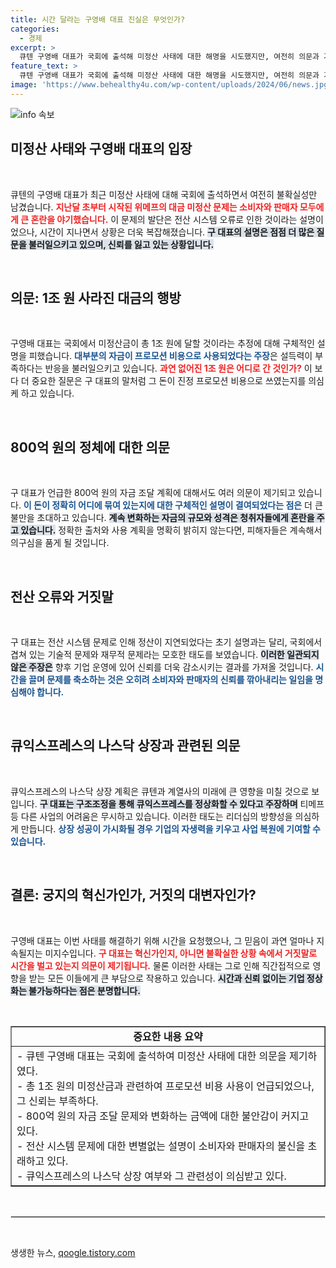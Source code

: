 ```yaml
---
title: 시간 달라는 구영배 대표 진실은 무엇인가?
categories:
  - 경제
excerpt: >
  큐텐 구영배 대표가 국회에 출석해 미정산 사태에 대한 해명을 시도했지만, 여전히 의문과 거짓말만 쌓여가고 있습니다. 사라진 1조 원의 판매 대금은 프로모션 비용으로 전용되었다고 주장했으나, 그 속은 여전히 불투명합니다.
feature_text: >
  큐텐 구영배 대표가 국회에 출석해 미정산 사태에 대한 해명을 시도했지만, 여전히 의문과 거짓말만 쌓여가고 있습니다. 사라진 1조 원의 판매 대금은 프로모션 비용으로 전용되었다고 주장했으나, 그 속은 여전히 불투명합니다.
image: 'https://www.behealthy4u.com/wp-content/uploads/2024/06/news.jpg'
---
```


<p><img src="https://www.behealthy4u.com/wp-content/uploads/2024/06/news.jpg" alt="info 속보" /></p>

<h2 data-ke-size="size26">미정산 사태와 구영배 대표의 입장</h2>

<p data-ke-size="size16">&nbsp;</p>

<p>큐텐의 구영배 대표가 최근 미정산 사태에 대해 국회에 출석하면서 여전히 불확실성만 남겼습니다. <b><span style="color: #ee2323;">지난달 초부터 시작된 위메프의 대금 미정산 문제는 소비자와 판매자 모두에게 큰 혼란을 야기했습니다.</span></b> 이 문제의 발단은 전산 시스템 오류로 인한 것이라는 설명이었으나, 시간이 지나면서 상황은 더욱 복잡해졌습니다. <b><span style="background-color: #21538527;">구 대표의 설명은 점점 더 많은 질문을 불러일으키고 있으며, 신뢰를 잃고 있는 상황입니다.</span></b> </p>

<p data-ke-size="size16">&nbsp;</p>

<h2 data-ke-size="size26">의문: 1조 원 사라진 대금의 행방</h2>

<p data-ke-size="size16">&nbsp;</p>

<p>구영배 대표는 국회에서 미정산금이 총 1조 원에 달할 것이라는 추정에 대해 구체적인 설명을 피했습니다. <b><span style="color: #1a5490;">대부분의 자금이 프로모션 비용으로 사용되었다는 주장</span></b>은 설득력이 부족하다는 반응을 불러일으키고 있습니다. <b><span style="color: #ee2323;">과연 없어진 1조 원은 어디로 간 것인가?</span></b> 이 보다 더 중요한 질문은 구 대표의 말처럼 그 돈이 진정 프로모션 비용으로 쓰였는지를 의심케 하고 있습니다. </p>

<p data-ke-size="size16">&nbsp;</p>

<h2 data-ke-size="size26">800억 원의 정체에 대한 의문</h2>

<p data-ke-size="size16">&nbsp;</p>

<p>구 대표가 언급한 800억 원의 자금 조달 계획에 대해서도 여러 의문이 제기되고 있습니다. <b><span style="color: #1a5490;">이 돈이 정확히 어디에 묶여 있는지에 대한 구체적인 설명이 결여되었다는 점은</span></b> 더 큰 불만을 초대하고 있습니다. <b><span style="background-color: #21538527;">계속 변화하는 자금의 규모와 성격은 청취자들에게 혼란을 주고 있습니다.</span></b> 정확한 출처와 사용 계획을 명확히 밝히지 않는다면, 피해자들은 계속해서 의구심을 품게 될 것입니다. </p>

<p data-ke-size="size16">&nbsp;</p>

<h2 data-ke-size="size26">전산 오류와 거짓말</h2>

<p data-ke-size="size16">&nbsp;</p>

<p>구 대표는 전산 시스템 문제로 인해 정산이 지연되었다는 초기 설명과는 달리, 국회에서 겹쳐 있는 기술적 문제와 재무적 문제라는 모호한 태도를 보였습니다. <b><span style="background-color: #21538527;">이러한 일관되지 않은 주장은</span></b> 향후 기업 운영에 있어 신뢰를 더욱 감소시키는 결과를 가져올 것입니다. <b><span style="color: #1a5490;">시간을 끌며 문제를 축소하는 것은 오히려 소비자와 판매자의 신뢰를 깎아내리는 일임을 명심해야 합니다.</span></b> </p>

<p data-ke-size="size16">&nbsp;</p>

<h2 data-ke-size="size26">큐익스프레스의 나스닥 상장과 관련된 의문</h2>

<p data-ke-size="size16">&nbsp;</p>

<p>큐익스프레스의 나스닥 상장 계획은 큐텐과 계열사의 미래에 큰 영향을 미칠 것으로 보입니다. <b><span style="background-color: #21538527;">구 대표는 구조조정을 통해 큐익스프레스를 정상화할 수 있다고 주장하며</span></b> 티메프 등 다른 사업의 어려움은 무시하고 있습니다. 이러한 태도는 리더십의 방향성을 의심하게 만듭니다. <b><span style="color: #1a5490;">상장 성공이 가시화될 경우 기업의 자생력을 키우고 사업 복원에 기여할 수 있습니다.</span></b> </p>

<p data-ke-size="size16">&nbsp;</p>

<h2 data-ke-size="size26">결론: 궁지의 혁신가인가, 거짓의 대변자인가?</h2>

<p data-ke-size="size16">&nbsp;</p>

<p>구영배 대표는 이번 사태를 해결하기 위해 시간을 요청했으나, 그 믿음이 과연 얼마나 지속될지는 미지수입니다. <b><span style="color: #ee2323;">구 대표는 혁신가인지, 아니면 불확실한 상황 속에서 거짓말로 시간을 벌고 있는지 의문이 제기됩니다.</span></b> 물론 이러한 사태는 그로 인해 직간접적으로 영향을 받는 모든 이들에게 큰 부담으로 작용하고 있습니다. <b><span style="background-color: #21538527;">시간과 신뢰 없이는 기업 정상화는 불가능하다는 점은 분명합니다.</span></b></p>

<p data-ke-size="size16">&nbsp;</p>

<table style="width: 100%; border-collapse: collapse;" border="1">
<tr>
<td style="text-align: center; height: 17px;"><b>중요한 내용 요약</b></td>
</tr>
<tr>
<td style="text-align: left; height: 17px;">
- 큐텐 구영배 대표는 국회에 출석하여 미정산 사태에 대한 의문을 제기하였다.<br>
- 총 1조 원의 미정산금과 관련하여 프로모션 비용 사용이 언급되었으나, 그 신뢰는 부족하다.<br>
- 800억 원의 자금 조달 문제와 변화하는 금액에 대한 불안감이 커지고 있다.<br>
- 전산 시스템 문제에 대한 변별없는 설명이 소비자와 판매자의 불신을 초래하고 있다.<br>
- 큐익스프레스의 나스닥 상장 여부와 그 관련성이 의심받고 있다.
</td>
</tr>
</table>

<p data-ke-size="size16">&nbsp;</p>

<hr style="border: 1px solid #ddd;"/>

<p data-ke-size="size16">&nbsp;</p>
생생한 뉴스, <a href="https://qoogle.tistory.com" rel="dofollow">qoogle.tistory.com</a>


